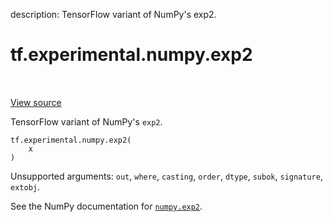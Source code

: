 description: TensorFlow variant of NumPy's exp2.

<div itemscope itemtype="http://developers.google.com/ReferenceObject">
<meta itemprop="name" content="tf.experimental.numpy.exp2" />
<meta itemprop="path" content="Stable" />
</div>

# tf.experimental.numpy.exp2

<!-- Insert buttons and diff -->

<table class="tfo-notebook-buttons tfo-api nocontent" align="left">

</table>

<a target="_blank" href="/code/stable/tensorflow/python/ops/numpy_ops/np_math_ops.py">View source</a>



TensorFlow variant of NumPy's `exp2`.

<pre class="devsite-click-to-copy prettyprint lang-py tfo-signature-link">
<code>tf.experimental.numpy.exp2(
    x
)
</code></pre>



<!-- Placeholder for "Used in" -->

Unsupported arguments: `out`, `where`, `casting`, `order`, `dtype`, `subok`, `signature`, `extobj`.

See the NumPy documentation for [`numpy.exp2`](https://numpy.org/doc/1.16/reference/generated/numpy.exp2.html).